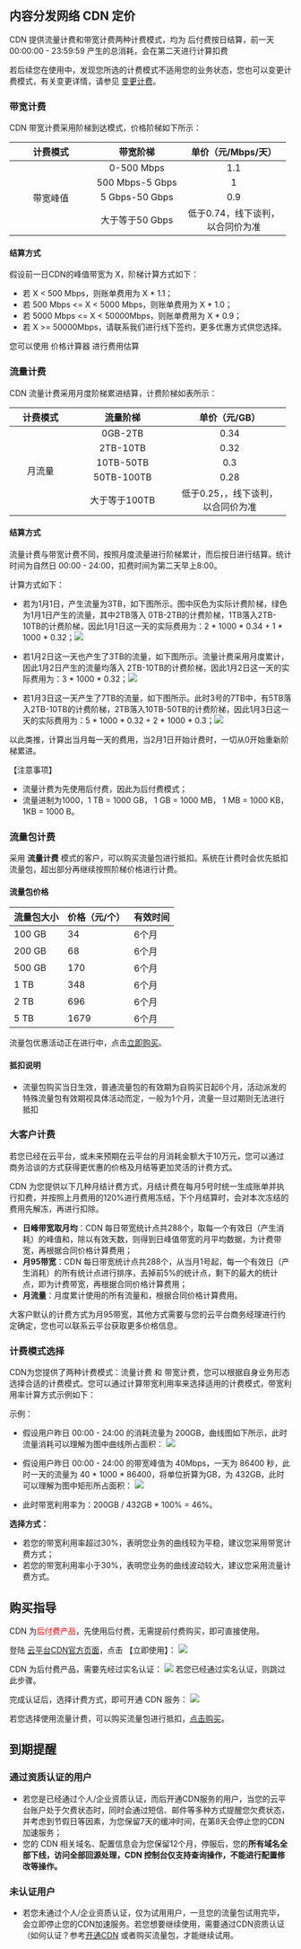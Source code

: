 ## 内容分发网络 CDN 定价

CDN 提供流量计费和带宽计费两种计费模式，均为 后付费按日结算，前一天 00:00:00 - 23:59:59 产生的总消耗，会在第二天进行计算扣费

若后续您在使用中，发现您所选的计费模式不适用您的业务状态，您也可以变更计费模式，有关变更详情，请参见 [变更计费](/doc/product/439/6802)。

### 带宽计费

CDN 带宽计费采用阶梯到达模式，价格阶梯如下所示：

<table  style="width:494px">
	<thead>
		<tr>
			<th scope="col" style="width: 145px;">计费模式</th>
			<th scope="col" style="width: 154px;">带宽阶梯</th>
			<th scope="col" style="width: 180px;">单价（元/Mbps/天）</th>
		</tr>
	</thead>
	<tbody>
		<tr>
			<td colspan="1" rowspan="4" style="text-align: center; width: 145px;">带宽峰值</td>
			<td style="text-align: center; width: 154px;">0-500 Mbps</td>
			<td style="text-align: center; width: 180px;">1.1</td>
		</tr>
		<tr>
			<td style="text-align: center; width: 154px;">500 Mbps-5 Gbps</td>
			<td style="text-align: center; width: 180px;">1</td>
		</tr>
		<tr>
			<td style="text-align: center; width: 154px;">5 Gbps-50 Gbps</td>
			<td style="text-align: center; width: 180px;">0.9</td>
		</tr>
		<tr>
			<td style="text-align: center; width: 154px;">大于等于50 Gbps</td>
			<td style="text-align: center; width: 180px;">低于0.74，线下谈判，以合同价为准</td>
		</tr>
	</tbody>
</table>

#### 结算方式

假设前一日CDN的峰值带宽为 X，阶梯计算方式如下：

+ 若 X < 500 Mbps，则账单费用为 X \* 1.1；
+ 若 500 Mbps <= X < 5000 Mbps，则账单费用为 X \* 1.0；
+ 若 5000 Mbps <= X < 50000Mbps，则账单费用为 X \* 0.9；
+ 若 X >= 50000Mbps，请联系我们进行线下签约，更多优惠方式供您选择。

您可以使用 价格计算器 进行费用估算

###  流量计费

CDN 流量计费采用月度阶梯累进结算，计费阶梯如表所示：

<table  style="width:494px">
	<thead>
		<tr>
			<th scope="col" style="width:98px">计费模式</th>
			<th scope="col" style="width: 170px;">流量阶梯</th>
			<th scope="col" style="width: 189px;">单价（元/GB）</th>
		</tr>
	</thead>
	<tbody>
		<tr>
			<td colspan="1" rowspan="5" style="text-align:center; width:98px">月流量</td>
			<td style="text-align: center; width: 170px;">0GB-2TB</td>
			<td style="text-align: center; width: 189px;">0.34</td>
		</tr>
		<tr>
			<td style="text-align: center; width: 170px;">2TB-10TB</td>
			<td style="text-align: center; width: 189px;">0.32</td>
		</tr>
		<tr>
			<td style="text-align: center; width: 170px;">10TB-50TB</td>
			<td style="text-align: center; width: 189px;">0.3</td>
		</tr>
		<tr>
			<td style="text-align: center; width: 170px;">50TB-100TB</td>
			<td style="text-align: center; width: 189px;">0.28</td>
		</tr>
		<tr>
			<td style="text-align: center; width: 170px;">大于等于100TB</td>
			<td style="text-align: center; width: 189px;">低于0.25，，线下谈判，以合同价为准</td>
		</tr>
	</tbody>
</table>

#### 结算方式

流量计费与带宽计费不同，按照月度流量进行阶梯累计，而后按日进行结算。统计时间为自然日 00:00 - 24:00，扣费时间为第二天早上8:00。

计算方式如下：

+ 若为1月1日，产生流量为3TB，如下图所示。图中灰色为实际计费阶梯，绿色为1月1日产生的流量，其中2TB落入 0TB-2TB的计费阶梯，1TB落入2TB-10TB的计费阶梯，因此1月1日这一天的实际费用为：2 \* 1000 \* 0.34 + 1 \* 1000 \* 0.32；![](http://imgcache.tcecqpoc.fsphere.cn/image/mc.qcloudimg.com/static/img/bfdae242f6cca57421a65e46a96b0c67/image.png)

+ 若1月2日这一天也产生了3TB的流量，如下图所示。流量计费采用月度累计，因此1月2日产生的流量均落入 2TB-10TB的计费阶梯，因此1月2日这一天的实际费用为：3 \* 1000 \* 0.32；![](http://imgcache.tcecqpoc.fsphere.cn/image/mc.qcloudimg.com/static/img/f62d1056c1c2cab249cec62ad6e74ddc/image.png)

+ 若1月3日这一天产生了7TB的流量，如下图所示。此时3号的7TB中，有5TB落入2TB-10TB的计费阶梯，2TB落入10TB-50TB的计费阶梯，因此1月3日这一天的实际费用为：5 \* 1000 \* 0.32 + 2 \* 1000 \* 0.3；![](http://imgcache.tcecqpoc.fsphere.cn/image/mc.qcloudimg.com/static/img/954e2d483e31afd411f9a91ebd7f66c8/image.png)

以此类推，计算出当月每一天的费用，当2月1日开始计费时，一切从0开始重新阶梯累进。

【注意事项】

- 流量计费为先使用后付费，因此为后付费模式；
- 流量进制为1000，1 TB = 1000 GB， 1 GB = 1000 MB， 1 MB = 1000 KB， 1KB = 1000 B。

### 流量包计费

采用 **流量计费** 模式的客户，可以购买流量包进行抵扣。系统在计费时会优先抵扣流量包，超出部分再继续按照阶梯价格进行计费。

#### 流量包价格

| 流量包大小 | 价格（元/个） | 有效时间 |
|--------|--------| --------| 
| 100 GB | 34 | 6个月 |
| 200 GB | 68 | 6个月 |
| 500 GB | 170 | 6个月 |
| 1 TB | 348 | 6个月 |
| 2 TB | 696 | 6个月 |
| 5 TB | 1679 | 6个月 |

流量包优惠活动正在进行中，点击[立即购买](http://manage.qcloud.com/shoppingcart/shop.php?tab=cdn)。

#### 抵扣说明

+ 流量包购买当日生效，普通流量包的有效期为自购买日起6个月，活动派发的特殊流量包有效期视具体活动而定，一般为1个月，流量一旦过期则无法进行抵扣

### 大客户计费

若您已经在云平台，或未来预期在云平台的月消耗金额大于10万元，您可以通过商务洽谈的方式获得更优惠的价格及月结等更加灵活的计费方式。

CDN 为您提供以下几种月结计费方式，月结计费在每月5号时统一生成账单并执行扣费，并按照上月费用的120%进行费用冻结，下个月结算时，会对本次冻结的费用先解冻，再进行扣除。

+ **日峰带宽取月均**：CDN 每日带宽统计点共288个，取每一个有效日（产生消耗）的峰值和，除以有效天数，则得到日峰值带宽的月平均数据，为计费带宽，再根据合同价格计算费用；
+ **月95带宽**：CDN 每日带宽统计点共288个，从当月1号起，每一个有效日（产生消耗）的所有统计点进行排序，去掉前5%的统计点，剩下的最大的统计点，即为计费带宽，再根据合同价格计算费用；
+ **月流量**：月度累计使用的所有流量和，根据合同价格计算费用。

大客户默认的计费方式为月95带宽，其他方式需要与您的云平台商务经理进行约定确定，您也可以联系云平台获取更多价格信息。

### 计费模式选择

CDN为您提供了两种计费模式：流量计费 和 带宽计费，您可以根据自身业务形态选择合适的计费模式。您可以通过计算带宽利用率来选择适用的计费模式，带宽利用率计算方式示例如下：

示例：

- 假设用户昨日 00:00 - 24:00 的消耗流量为 200GB，曲线图如下所示，此时流量消耗可以理解为图中曲线所占面积：
   ![](http://imgcache.tcecqpoc.fsphere.cn/image/mc.qcloudimg.com/static/img/3ecfe86a031782ebeaf0b1f7595cc69f/image.png)

- 假设用户昨日 00:00 - 24:00 的带宽峰值为 40Mbps，一天为 86400 秒，此时一天的流量为 40 \* 1000 \* 86400，将单位折算为GB，为 432GB，此时可以理解为图中矩形所占面积：
   ![](http://imgcache.tcecqpoc.fsphere.cn/image/mc.qcloudimg.com/static/img/b80d043b6e7f461d62fd2d87abf67005/image.png)

- 此时带宽利用率为：200GB / 432GB * 100% = 46%。

**选择方式：**
+ 若您的带宽利用率超过30%，表明您业务的曲线较为平稳，建议您采用带宽计费方式；
+ 若您的带宽利用率小于30%，表明您业务的曲线波动较大，建议您采用流量计费方式。

## 购买指导

CDN 为<font color="red">后付费产品</font>，先使用后付费，无需提前付费购买，即可直接使用。

登陆 [云平台CDN官方页面](http://tcecqpoc.fsphere.cn/product/cdn.html)，点击 【立即使用】：
![](http://imgcache.tcecqpoc.fsphere.cn/image/mc.qcloudimg.com/static/img/37e78fb6baeade5c4d83e0554e909b24/image.png)

CDN 为后付费产品，需要先经过实名认证：
![](http://imgcache.tcecqpoc.fsphere.cn/image/mc.qcloudimg.com/static/img/e207ea6d36bb48898844cdb8878f5620/image.png)
若您已经通过实名认证，则跳过此步骤。

完成认证后，选择计费方式，即可开通 CDN 服务：
![](http://imgcache.tcecqpoc.fsphere.cn/image/mccdn.qcloud.com/static/img/f5d3235f86db2992ad6d01d1e3d07d04/image.png)

若您选择使用流量计费，可以购买流量包进行抵扣，[点击购买](http://manage.qcloud.com/shoppingcart/shop.php?tab=cdn)。

## 到期提醒

### 通过资质认证的用户

- 若您是已经通过个人/企业资质认证，而后开通CDN服务的用户，当您的云平台账户处于欠费状态时，同时会通过短信、邮件等多种方式提醒您欠费状态，并考虑到节假日等因素，为您保留7天的缓冲时间，在第8天会停止您的CDN 加速服务；
- 您的 CDN 相关域名、配置信息会为您保留12个月，停服后，您的**所有域名全部下线，访问全部回源处理，CDN 控制台仅支持查询操作，不能进行配置修改等操作。**

### 未认证用户

- 若您未通过个人/企业资质认证，仅为试用用户，一旦您的流量包试用完毕，会立即停止您的CDN加速服务。若您想要继续使用，需要通过CDN资质认证（如何认证？参考[开通CDN](/doc/product/439/6803) 或者购买流量包，才能继续试用。





